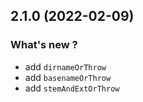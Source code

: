 
## 2.1.0 (2022-02-09)

### What's new ?

- add `dirnameOrThrow`
- add `basenameOrThrow`
- add `stemAndExtOrThrow`
